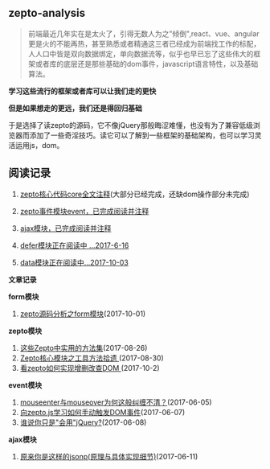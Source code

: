## zepto-analysis

> 前端最近几年实在是太火了，引得无数人为之"倾倒",react、vue、angular更是火的不能再热，甚至熟悉或者精通这三者已经成为前端找工作的标配，人人口中皆是双向数据绑定，单向数据流等，似乎也早已忘了这些伟大的框架或者库的底层还是那些基础的dom事件，javascript语言特性，以及基础算法。

**学习这些流行的框架或者库可以让我们走的更快**

**但是如果想走的更远，我们还是得回归基础**

于是选择了读zepto的源码，它不像jQuery那般晦涩难懂，也没有为了兼容低级浏览器而添加了一些奇淫技巧。读它可以了解到一些框架的基础架构，也可以学习灵活运用js，dom。


## 阅读记录

1. [zepto核心代码core全文注释](https://github.com/qianlongo/zepto-analysis/blob/master/src/zepto.js)(大部分已经完成，还缺dom操作部分未完成)

2. [zepto事件模块event，已完成阅读并注释](https://github.com/qianlongo/zepto-analysis/blob/master/src/event.js)

3. [ajax模块，已完成阅读并注释](https://github.com/qianlongo/zepto-analysis/blob/master/src/ajax.js)

4. [defer模块正在阅读中 ...2017-6-16](https://github.com/qianlongo/zepto-analysis/blob/master/src/defer.js)

5. [data模块正在阅读中...2017-10-03](https://github.com/qianlongo/zepto-analysis/blob/master/src/data.js)

**文章记录**


 **form模块**
  1. [zepto源码分析之form模块](https://github.com/qianlongo/zepto-analysis/issues/7)(2017-10-01)

**zepto模块**

  1. [这些Zepto中实用的方法集](https://github.com/qianlongo/zepto-analysis/issues/5)(2017-08-26)
  2. [Zepto核心模块之工具方法拾遗 ](https://github.com/qianlongo/zepto-analysis/issues/6)(2017-08-30)
  3. [看zepto如何实现增删改查DOM ](https://github.com/qianlongo/zepto-analysis/issues/8)(2017-10-2)

**event模块**

  1. [mouseenter与mouseover为何这般纠缠不清？](https://github.com/qianlongo/zepto-analysis/issues/1)(2017-06-05)
  2. [向zepto.js学习如何手动触发DOM事件](https://github.com/qianlongo/zepto-analysis/issues/2)(2017-06-07)
  3. [谁说你只是"会用"jQuery?](https://github.com/qianlongo/zepto-analysis/issues/3)(2017-06-08)

**ajax模块**

  1. [原来你是这样的jsonp(原理与具体实现细节)](https://github.com/qianlongo/zepto-analysis/issues/4)(2017-06-11)
  


